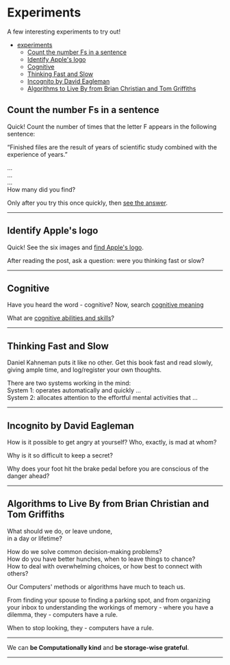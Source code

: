 # Experiments   

A few interesting experiments to try out!   

   * [experiments](#experiments)
      * [Count the number Fs in a sentence](#count-the-number-Fs-in-a-sentence)
      * [Identify Apple's logo](#identify-Apple-logo)
      * [Cognitive](#cognitive)
      * [Thinking Fast and Slow](#thinking-fast-and-slow)
      * [Incognito by David Eagleman](#incognito-by-david-eagleman)
      * [Algorithms to Live By from Brian Christian and Tom Griffiths](#Algorithms-to-Live-By-from-Brian-Christian-and-Tom-Griffiths)

## Count the number Fs in a sentence    

Quick! Count the number of times that the letter F appears in the following sentence:   

“Finished files are the result of years of scientific study combined with the experience of years.”    

...   
...   
...   
How many did you find?    

Only after you try this once quickly, then [see the answer](https://sharpbrains.com/blog/2006/09/10/brain-exercise-brain-teaser).    

----

## Identify Apple's logo   

Quick! See the six images and [find Apple's logo](https://sharpbrains.com/blog/2015/04/01/brain-teaser-to-test-attention-and-memory-can-you-identify-apples-logo).    

After reading the post, ask a question: were you thinking fast or slow?    

----

## Cognitive   

Have you heard the word - cognitive? Now, search [cognitive meaning](https://www.google.com/search?q=cognitive+meaning)    

What are [cognitive abilities and skills](https://sharpbrains.com/what-are-cognitive-abilities)?    

----

## Thinking Fast and Slow    

Daniel Kahneman puts it like no other. Get this book fast and read slowly, giving ample time, and log/register your own thoughts.     

There are two systems working in the mind:    
System 1: operates automatically and quickly ...    
System 2: allocates attention to the effortful mental activities that ...    

----

## Incognito by David Eagleman   

How is it possible to get angry at yourself? Who, exactly, is mad at whom?    

Why is it so difficult to keep a secret?    

Why does your foot hit the brake pedal before you are conscious of the danger ahead?     

---- 

## Algorithms to Live By from Brian Christian and Tom Griffiths    

What should we do, or leave undone,    
in a day or lifetime?    

How do we solve common decision-making problems?     
How do you have better hunches, when to leave things to chance?      
How to deal with overwhelming choices, or how best to connect with others?    

Our Computers' methods or algorithms have much to teach us.     

From finding your spouse to finding a parking spot, and from organizing your inbox to understanding the workings of memory - where you have a dilemma, they - computers have a rule.    

When to stop looking, they - computers have a rule.    

---- 

We can **be Computationally kind** and **be storage-wise grateful**.    

----
